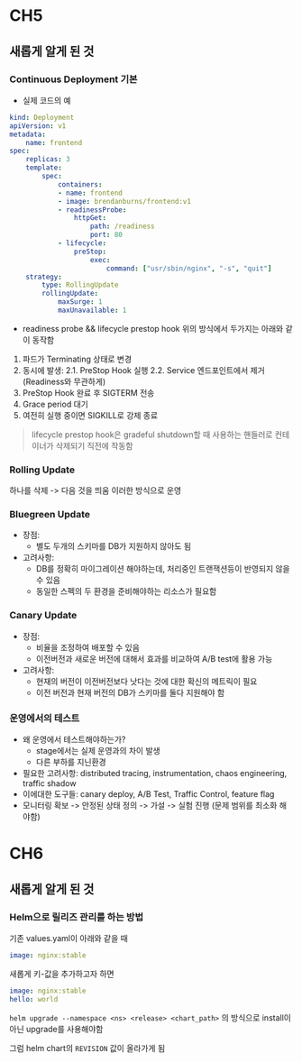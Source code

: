 # CH5
## 새롭게 알게 된 것
### Continuous Deployment 기본
- 실제 코드의 예
```yaml
kind: Deployment
apiVersion: v1
metadata:
    name: frontend
spec:
    replicas: 3
    template:
        spec:
            containers:
            - name: frontend
            - image: brendanburns/frontend:v1
            - readinessProbe:
                httpGet:
                    path: /readiness
                    port: 80
            - lifecycle:
                preStop:
                    exec:
                        command: ["usr/sbin/nginx", "-s", "quit"]
    strategy:
        type: RollingUpdate
        rollingUpdate:
            maxSurge: 1
            maxUnavailable: 1
```

- readiness probe && lifecycle prestop hook
위의 방식에서 두가지는 아래와 같이 동작함
1. 파드가 Terminating 상태로 변경
2. 동시에 발생:
    2.1. PreStop Hook 실행
    2.2. Service 엔드포인트에서 제거 (Readiness와 무관하게)
3. PreStop Hook 완료 후 SIGTERM 전송
4. Grace period 대기
5. 여전히 실행 중이면 SIGKILL로 강제 종료

> lifecycle prestop hook은 gradeful shutdown할 때 사용하는 핸들러로 컨테이너가 삭제되기 직전에 작동함

### Rolling Update
하나를 삭제 -> 다음 것을 띄움 이러한 방식으로 운영

### Bluegreen Update
- 장점: 
    - 별도 두개의 스키마를 DB가 지원하지 않아도 됨
- 고려사항:
    - DB를 정확히 마이그레이션 해야하는데, 처리중인 트랜잭션등이 반영되지 않을 수 있음
    - 동일한 스펙의 두 환경을 준비해야하는 리소스가 필요함

### Canary Update
- 장점: 
    - 비율을 조정하여 배포할 수 있음
    - 이전버전과 새로운 버전에 대해서 효과를 비교하여 A/B test에 활용 가능
- 고려사항:
    - 현재의 버전이 이전버전보다 낫다는 것에 대한 확신의 메트릭이 필요
    - 이전 버전과 현재 버전의 DB가 스키마를 둘다 지원해야 함

### 운영에서의 테스트 
- 왜 운영에서 테스트해야하는가?
    - stage에서는 실제 운영과의 차이 발생
    - 다른 부하를 지닌환경
- 필요한 고려사항: distributed tracing, instrumentation, chaos engineering, traffic shadow
- 이에대한 도구들: canary deploy, A/B Test, Traffic Control, feature flag
- 모니터링 확보 -> 안정된 상태 정의 -> 가설 -> 실험 진행 (문제 범위를 최소화 해야함)


# CH6
## 새롭게 알게 된 것
### Helm으로 릴리즈 관리를 하는 방법
기존 values.yaml이 아래와 같을 때
```yaml
image: nginx:stable
```

새롭게 키-값을 추가하고자 하면
```yaml
image: nginx:stable
hello: world
```
`helm upgrade --namespace <ns> <release> <chart_path>` 의 방식으로 install이 아닌 upgrade를 사용해야함

그럼 helm chart의 `REVISION` 값이 올라가게 됨